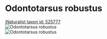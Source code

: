 
Odontotarsus robustus
=====================
  
[iNaturalist taxon id: 525777](https://www.inaturalist.org/taxa/525777)  
![Odontotarsus robustus](https://inaturalist-open-data.s3.amazonaws.com/photos/21254116/medium.jpg)  
![Odontotarsus robustus](https://inaturalist-open-data.s3.amazonaws.com/photos/21253827/medium.jpg)